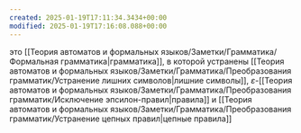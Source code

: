 ```yaml
---
created: 2025-01-19T17:11:34.3434+00:00
modified: 2025-01-19T17:16:08.088+00:00
---
```

это [[Теория автоматов и формальных языков/Заметки/Грамматика/Формальная грамматика|грамматика]], в которой устранены [[Теория автоматов и формальных языков/Заметки/Грамматика/Преобразования грамматик/Устранение лишних символов|лишние символы]], $\varepsilon$-[[Теория автоматов и формальных языков/Заметки/Грамматика/Преобразования грамматик/Исключение эпсилон-правил|правила]] и [[Теория автоматов и формальных языков/Заметки/Грамматика/Преобразования грамматик/Устранение цепных правил|цепные правила]]